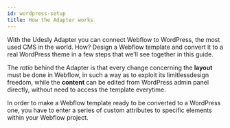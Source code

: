 ```yaml
---
id: wordpress-setup
title: How the Adapter works
---
```


With the Udesly Adapter you can connect Webflow to WordPress, the most used CMS in the world. How? Design a Webflow template and convert it to a real WordPress theme in a few steps that we'll see together in this guide.

The *ratio* behind the Adapter is that every change concerning the **layout** must be done in Webflow, in such a way as to exploit its limitlessdesign freedom, while the **content** can be edited from WordPress admin panel directly, without need to access the template everytime.

In order to make a Webflow template ready to be converted to a WordPress one, you have to enter a series of custom attributes to specific elements within your Webflow project.

